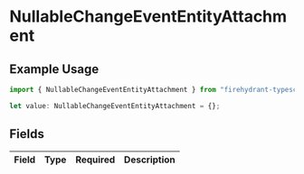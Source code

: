 # NullableChangeEventEntityAttachment

## Example Usage

```typescript
import { NullableChangeEventEntityAttachment } from "firehydrant-typescript-sdk/models/components";

let value: NullableChangeEventEntityAttachment = {};
```

## Fields

| Field       | Type        | Required    | Description |
| ----------- | ----------- | ----------- | ----------- |